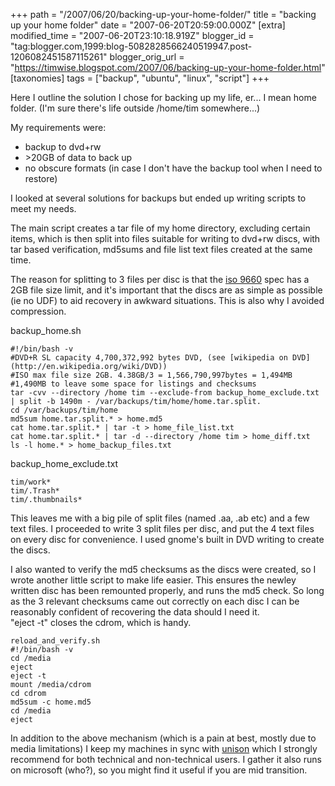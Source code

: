 +++
path = "/2007/06/20/backing-up-your-home-folder/"
title = "backing up your home folder"
date = "2007-06-20T20:59:00.000Z"
[extra]
modified_time = "2007-06-20T23:10:18.919Z"
blogger_id = "tag:blogger.com,1999:blog-5082828566240519947.post-1206082451587115261"
blogger_orig_url = "https://timwise.blogspot.com/2007/06/backing-up-your-home-folder.html"
[taxonomies]
tags = ["backup", "ubuntu", "linux", "script"]
+++

Here I outline the solution I chose for backing up my life, er... I mean home folder. (I'm sure there's life outside /home/tim somewhere...)  

My requirements were:  

*   backup to dvd+rw
*   \>20GB of data to back up
*   no obscure formats (in case I don't have the backup tool when I need to restore)

I looked at several solutions for backups but ended up writing scripts to meet my needs.  

The main script creates a tar file of my home directory, excluding certain items, which is then split into files suitable for writing to dvd+rw discs, with tar based verification, md5sums and file list text files created at the same time.  

The reason for splitting to 3 files per disc is that the [iso 9660](http://en.wikipedia.org/wiki/ISO_9660#The_2_GiB_.28or_4.2GB_depending_on_implementation.29_file_size_limit) spec has a 2GB file size limit, and it's important that the discs are as simple as possible (ie no UDF) to aid recovery in awkward situations. This is also why I avoided compression.  

backup_home.sh  

    #!/bin/bash -v  
    #DVD+R SL capacity 4,700,372,992 bytes DVD, (see [wikipedia on DVD](http://en.wikipedia.org/wiki/DVD))  
    #ISO max file size 2GB. 4.38GB/3 = 1,566,790,997bytes = 1,494MB  
    #1,490MB to leave some space for listings and checksums  
    tar -cvv --directory /home tim --exclude-from backup_home_exclude.txt | split -b 1490m - /var/backups/tim/home/home.tar.split.  
    cd /var/backups/tim/home  
    md5sum home.tar.split.* > home.md5  
    cat home.tar.split.* | tar -t > home_file_list.txt  
    cat home.tar.split.* | tar -d --directory /home tim > home_diff.txt  
    ls -l home.* > home_backup_files.txt

backup_home_exclude.txt  

    tim/work*  
    tim/.Trash*  
    tim/.thumbnails*  

This leaves me with a big pile of split files (named .aa, .ab etc) and a few text files. I proceeded to write 3 split files per disc, and put the 4 text files on every disc for convenience. I used gnome's built in DVD writing to create the discs.  

I also wanted to verify the md5 checksums as the discs were created, so I wrote another little script to make life easier. This ensures the newley written disc has been remounted properly, and runs the md5 check. So long as the 3 relevant checksums came out correctly on each disc I can be reasonably confident of recovering the data should I need it.  
"eject -t" closes the cdrom, which is handy.  

    reload_and_verify.sh  
    #!/bin/bash -v  
    cd /media  
    eject  
    eject -t  
    mount /media/cdrom  
    cd cdrom  
    md5sum -c home.md5  
    cd /media  
    eject  

In addition to the above mechanism (which is a pain at best, mostly due to media limitations) I keep my machines in sync with [unison](http://www.cis.upenn.edu/~bcpierce/unison/) which I strongly recommend for both technical and non-technical users. I gather it also runs on microsoft (who?), so you might find it useful if you are mid transition.
